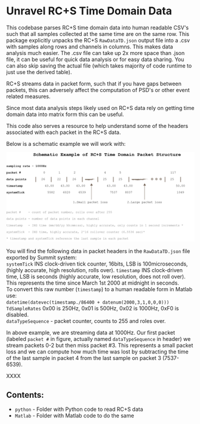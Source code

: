Unravel RC+S Time Domain Data
==========================

This codebase parses RC+S time domain data into human readable CSV's such that all samples collected at the same time are on the same row. This package explicitly unpacks the RC+S `RawDataTD.json` output file into a .csv with samples along rows and channels in columns. This makes data analysis much easier. The .csv file can take up 2x more space than .json file, it can be useful for quick data analysis or for easy data sharing. You can also skip saving the actual file (which takes majority of code runtime to just use the derived table).  
  
RC+S streams data in packet form, such that if you have gaps between packets, this can adversely affect the computation of PSD's or other event related measures.   
  
Since most data analysis steps likely used on RC+S data rely on getting time domain data into matrix form this can be useful. 

This code also serves a resource to help understand some of the headers associated with each packet in the RC+S data. 
  
Below is a schematic example we will work with: 

![RC+S schematics](figures/packet-loss.jpg)

You will find the following data in packet headers in the `RawDataTD.json` file exported by Summit system:  
`systemTick` INS clock-driven tick counter, 16bits, LSB is 100microseconds, (highly accurate, high resolution, rolls over). 
`timestamp`  INS clock-driven time, LSB is seconds (highly accurate, low resolution, does not roll over). This represents the time since March 1st 2000 at midnight in seconds.   
To convert this raw number (`timestamp`) to a human readable form in Matlab use:   
`datetime(datevec(timestamp./86400 + datenum(2000,3,1,0,0,0)))`     
`TdSampleRates`  0x00 is 250Hz, 0x01 is 500Hz, 0x02 is 1000Hz, 0xF0 is disabled.  
`dataTypeSequence` - packet counter, counts to 255 and roles over.  

In above example, we are streaming data at 1000Hz. Our first packet (labeled `packet #` in figure, actually named `dataTypeSequence` in header) we stream packets 0-2 but then miss packet #3. This represents a small packet loss and we can compute how much time was lost by subtracting the time of the last sample in packet 4 from the last sample on packet 3 (7537-6539). 

XXXX 



Contents: 
-------------

* `python`    - Folder with Python code to read RC+S data 
* `Matlab` - Folder with Matlab code to do the same 



